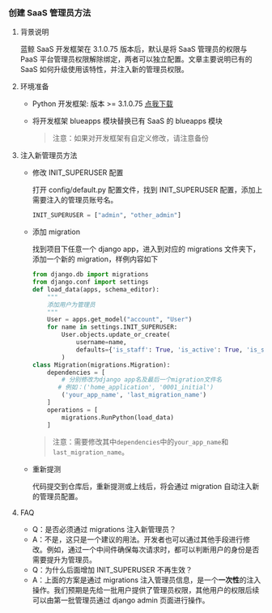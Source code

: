 ### 创建 SaaS 管理员方法

1. 背景说明

   蓝鲸 SaaS 开发框架在 3.1.0.75 版本后，默认是将 SaaS 管理员的权限与 PaaS 平台管理员权限解除绑定，两者可以独立配置。文章主要说明已有的 SaaS 如何升级使用该特性，并注入新的管理员权限。

2. 环境准备

   - Python 开发框架: 版本 >= 3.1.0.75 [点我下载](https://docs.bk.tencent.com/download/)

   - 将开发框架 blueapps 模块替换已有 SaaS 的 blueapps 模块

     > 注意：如果对开发框架有自定义修改，请注意备份

3. 注入新管理员方法

   - 修改 INIT_SUPERUSER 配置

     打开 config/default.py 配置文件，找到 INIT_SUPERUSER 配置，添加上需要注入的管理员账号名。

     ```python
     INIT_SUPERUSER = ["admin", "other_admin"]
     ```

   - 添加 migration

     找到项目下任意一个 django app，进入到对应的 migrations 文件夹下，添加一个新的 migration，样例内容如下

     ```python
     from django.db import migrations
     from django.conf import settings
     def load_data(apps, schema_editor):
         """
         添加用户为管理员
         """
         User = apps.get_model("account", "User")
         for name in settings.INIT_SUPERUSER:
             User.objects.update_or_create(
                 username=name,
                 defaults={'is_staff': True, 'is_active': True, 'is_superuser': True}
             )
     class Migration(migrations.Migration):
         dependencies = [
             # 分别修改为django app名及最后一个migration文件名
           	# 例如：('home_application', '0001_initial')
             ('your_app_name', 'last_migration_name')
         ]
         operations = [
             migrations.RunPython(load_data)
         ]
     ```
        > 注意：需要修改其中`dependencies`中的`your_app_name`和`last_migration_name`。

   - 重新提测

     代码提交到仓库后，重新提测或上线后，将会通过 migration 自动注入新的管理员配置。

4. FAQ
   - Q：是否必须通过 migrations 注入新管理员？
   - A：不是，这只是一个建议的用法。开发者也可以通过其他手段进行修改。例如，通过一个中间件确保每次请求时，都可以判断用户的身份是否需要提升为管理员。
   - Q：为什么后面增加 INIT_SUPERUSER 不再生效？
   - A：上面的方案是通过 migrations 注入管理员信息，是一个**一次性**的注入操作。我们预期是先给一批用户提供了管理员权限，其他用户的权限后续可以由第一批管理员通过 django admin 页面进行操作。
